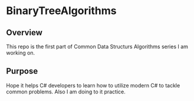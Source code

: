 # BinaryTreeAlgorithms

## Overview
This repo is the first part of Common Data Structurs Algorithms series I am working on. 

## Purpose
Hope it helps C# developers to learn how to utilize modern C# to tackle common problems. Also I am doing to it practice.
